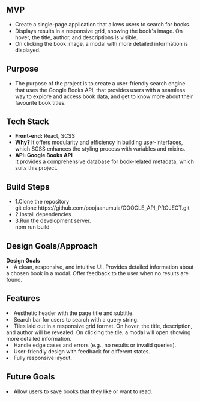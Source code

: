 <h2>MVP</h2>
<ul>
  <li>Create a single-page application that allows users to search for books.</li>
<li>Displays results in a responsive grid, showing the book's image. On hover, the title, author, and descriptions is visible.</li>
 <li>On clicking the book image, a modal with more detailed information is displayed.</li>
</ul>
<h2>Purpose</h2>
<ul>
  <li>The purpose of the project is to create a user-friendly search engine that uses the Google Books API, that provides users with a seamless way to explore and access book data, and get to know more about their favourite book titles.</li>
</ul>
<h2>Tech Stack </h2>
<ul>
  <li><b>Front-end:</b>
   React, SCSS
  </li>
  <li><b>Why? </b>
  It offers modularity and efficiency in building user-interfaces, which SCSS enhances the styling process with variables and mixins.</li>
  <li><b>API: Google Books API</b>
    <br>
  It provides a comprehensive database for book-related metadata, which suits this project.
  </li>
</ul>
<h2>Build Steps</h2>
<ul>
  <li>1.Clone the repository <br>
  git clone https://github.com/poojaanumula/GOOGLE_API_PROJECT.git
  </li>
  <li>
    2.Install dependencies
  </li>
  <li>
    3.Run the development server.<br>
    npm run build

  </li>
</ul>
<h2>Design Goals/Approach</h2>
<b>Design Goals</b>
<li>A clean, responsive, and intuitive UI.
Provides detailed information about a chosen book in a modal.
Offer feedback to the user when no results are found.</li>
<h2>Features
</h2>
<li>Aesthetic header with the page title and subtitle.</li>
<li>Search bar for users to search with a query string.</li>
<li>Tiles laid out in a responsive grid format.
On hover, the title, description, and author will be revealed.
On clicking the tile, a modal will open showing more detailed information.</li>
<li>Handle edge cases and errors (e.g., no results or invalid queries).</li>
<li>User-friendly design with feedback for different states.</li>
<li>Fully responsive layout.</li>
<h2>Future Goals</h2>
<li>Allow users to save books that they like or want to read.</li>
